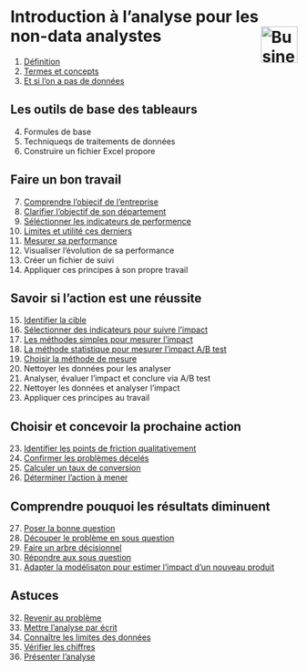 # Introduction à l’analyse pour les non-data analystes <a href="../"><img src="https://github.com/MiKL5/" alt="Business intelligence" align="right" height="64px"></a>
1. [Définition](intro/def)
2. [Termes et concepts](intro/termsAndConcepts)
3. [Et si l’on a pas de données](intro/ifThereIsNoData)
## Les outils de base des tableaurs
4. Formules de base
5. Techniqueqs de traitements de données
6. Construire un fichier Excel propore
## Faire un bon travail
7. [Comprendre l’objecif de l’entreprise](provideGoodWork/understandTheBusinessObjective)
8. [Clarifier l’objectif de son département](provideGoodWork/departmentObjective)
9. [Séléctionner les indicateurs de performence](provideGoodWork/performanceIndicators)
10. [Limites et utilité ces derniers](provideGoodWork/LimitationsAndUsefulnessOfIndicators)
11. [Mesurer sa performance](provideGoodWork/measurePerformance)
12. Visualiser l’évolution de sa performance
13. Créer un fichier de suivi
14. Appliquer ces principes à son propre travail
## Savoir si l’action est une réussite
15. [Identifier la cible](knowIfActionSuccess/indentifyTarget)
16. [Sélectionner des indicateurs pour suivre l’impact](knowIfActionSuccess/trackImpact)
17. [Les méthodes simples pour mesurer l’impact](knowIfActionSuccess/measureImpact)
18. [La méthode statistique pour mesurer l’impact A/B test](knowIfActionSuccess/measureImpact)
19. [Choisir la méthode de mesure](knowIfActionSuccess/chooseMeasuringMethod)
20. Nettoyer les données pour les analyser
21. Analyser, évaluer l’impact et conclure via A/B test
22. Nettoyer les données et analyser l’impact
23. Appliquer ces principes au travail
## Choisir et concevoir la prochaine action
23. [Identifier les points de friction qualitativement](chooseAndDesignTheNextAction/IdentifyFrictionPointsQualitatively)
24. [Confirmer les problèmes décelés](chooseAndDesignTheNextAction/confirmProblems)
25. [Calculer un taux de conversion](chooseAndDesignTheNextAction/quantitativeWay)
26. [Déterminer l’action à mener](chooseAndDesignTheNextAction/dtermineActionToTake)
## Comprendre pouquoi les résultats diminuent
27. [Poser la bonne question](ifResultsDrop/goodQuestion)
28. [Découper le problème en sous question](ifResultsDrop/sub-questions)
29. [Faire un arbre décisionnel](ifResultsDrop/decisionTree)
30. [Répondre aux sous question](ifResultsDrop/BreakTheProblem)
31. [Adapter la modélisaton pour estimer l’impact d’un nouveau produit](ifResultsDrop/adaptTheModeling)
## Astuces
32. [Revenir au problème](tips/backToTheProblem)
32. [Mettre l’analyse par écrit](tips/writeTheResults)
34. [Connaître les limites des données](tips/dataLimitations)
35. [Vérifier les chiffres](tips/checkNumbers)
36. [Présenter l’analyse](tips/PresentAnalysis)